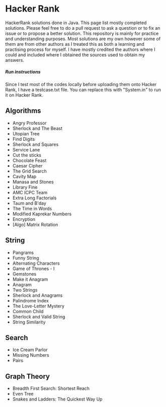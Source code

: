 # Hacker Rank

HackerRank solutions done in Java. This page list mostly completed solutions. Please feel free to do a
pull request to ask a question or to fix an issue or to propose a better solution. This repository is mainly
for practice and understanding purposes. Most solutions are my own however some of them are from other authors as
I treated this as both a learning and practising process for myself. I have mostly credited the authors where I could
and included where I obtained the sources used to obtain my answers.

##### Run instructions

Since I test most of the codes locally before uploading them onto Hacker Rank, I have a testcase.txt file.
You can replace this with "System.in" to run it on Hacker Rank.


## Algorithms

* Angry Professor
* Sherlock and The Beast
* Utopian Tree
* Find Digits
* Sherlock and Squares
* Service Lane
* Cut the sticks
* Chocolate Feast
* Caesar Cipher
* The Grid Search
* Cavity Map
* Manasa and Stones
* Library Fine
* AMC ICPC Team
* Extra Long Factorials
* Taum and B'day
* The Time in Words
* Modified Kaprekar Numbers
* Encryption
* [Algo] Matrix Rotation


## String

* Pangrams
* Funny String
* Alternating Characters
* Game of Thrones - I
* Gemstones
* Make it Anagram
* Anagram
* Two Strings
* Sherlock and Anagrams
* Palindrome Index
* The Love-Letter Mystery
* Common Child
* Sherlock and Valid String
* String Similarity

## Search

* Ice Cream Parlor
* Missing Numbers
* Pairs

## Graph Theory

* Breadth First Search: Shortest Reach
* Even Tree
* Snakes and Ladders: The Quickest Way Up